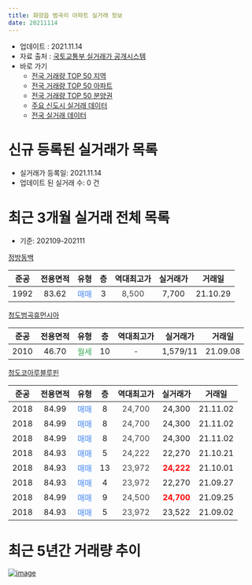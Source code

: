 ```yaml
---
title: 화양읍 범곡리 아파트 실거래 정보
date: 20211114
---
```


* 업데이트 : 2021.11.14
* 자료 출처 : [국토교통부 실거래가 공개시스템](http://rt.molit.go.kr)
* 바로 가기
    * [전국 거래량 TOP 50 지역](https://apt-info.github.io/apt-trade-info/tr)
    * [전국 거래량 TOP 50 아파트](https://apt-info.github.io/apt-trade-info/ta)
    * [전국 거래량 TOP 50 분양권](https://apt-info.github.io/apt-trade-info/tb)
    * [주요 신도시 실거래 데이터](https://apt-info.github.io/apt-trade-info/newtown)
    * [전국 실거래 데이터](https://apt-info.github.io/apt-trade-info/all)



<script async src="https://pagead2.googlesyndication.com/pagead/js/adsbygoogle.js"></script>
<!-- 기본광고 -->
<ins class="adsbygoogle"
     style="display:block"
     data-ad-client="ca-pub-1142216861245946"
     data-ad-slot="4805727019"
     data-ad-format="auto"
     data-full-width-responsive="true"></ins>
<script>
     (adsbygoogle = window.adsbygoogle || []).push({});
</script>


# 신규 등록된 실거래가 목록

* 실거래가 등록일: 2021.11.14
* 업데이트 된 실거래 수: 0 건




<script async src="https://pagead2.googlesyndication.com/pagead/js/adsbygoogle.js"></script>
<!-- 기본광고 -->
<ins class="adsbygoogle"
     style="display:block"
     data-ad-client="ca-pub-1142216861245946"
     data-ad-slot="4805727019"
     data-ad-format="auto"
     data-full-width-responsive="true"></ins>
<script>
     (adsbygoogle = window.adsbygoogle || []).push({});
</script>


# 최근 3개월 실거래 전체 목록
* 기준: 202109-202111


[정방동백](https://search.naver.com/search.naver?query=%EC%A0%95%EB%B0%A9%EB%8F%99%EB%B0%B1)

|준공|전용면적|유형|층|역대최고가|실거래가|거래일|
|:---:|:---:|:---:|:---:|:---:|:---:|:---:|
|1992|83.62|<span style="color:#4285F3">매매</span>|3|<span style="color:#444444">8,500</span>|7,700|21.10.29|

[청도범곡휴먼시아](https://search.naver.com/search.naver?query=%EC%B2%AD%EB%8F%84%EB%B2%94%EA%B3%A1%ED%9C%B4%EB%A8%BC%EC%8B%9C%EC%95%84)

|준공|전용면적|유형|층|역대최고가|실거래가|거래일|
|:---:|:---:|:---:|:---:|:---:|:---:|:---:|
|2010|46.70|<span style="color:#34A853">월세</span>|10|<span style="color:#444444">-</span>|1,579/11|21.09.08|

[청도코아루블루핀](https://search.naver.com/search.naver?query=%EC%B2%AD%EB%8F%84%EC%BD%94%EC%95%84%EB%A3%A8%EB%B8%94%EB%A3%A8%ED%95%80)

|준공|전용면적|유형|층|역대최고가|실거래가|거래일|
|:---:|:---:|:---:|:---:|:---:|:---:|:---:|
|2018|84.99|<span style="color:#4285F3">매매</span>|8|<span style="color:#444444">24,700</span>|24,300|21.11.02|
|2018|84.99|<span style="color:#4285F3">매매</span>|8|<span style="color:#444444">24,700</span>|24,300|21.11.02|
|2018|84.99|<span style="color:#4285F3">매매</span>|8|<span style="color:#444444">24,700</span>|24,300|21.11.02|
|2018|84.93|<span style="color:#4285F3">매매</span>|5|<span style="color:#444444">24,222</span>|22,270|21.10.21|
|2018|84.93|<span style="color:#4285F3">매매</span>|13|<span style="color:#444444">23,972</span>|<b><span style="color:#FF0000">24,222</span></b>|21.10.01|
|2018|84.93|<span style="color:#4285F3">매매</span>|4|<span style="color:#444444">23,972</span>|22,270|21.09.27|
|2018|84.99|<span style="color:#4285F3">매매</span>|9|<span style="color:#444444">24,500</span>|<b><span style="color:#FF0000">24,700</span></b>|21.09.25|
|2018|84.93|<span style="color:#4285F3">매매</span>|5|<span style="color:#444444">23,972</span>|23,522|21.09.02|



<script async src="https://pagead2.googlesyndication.com/pagead/js/adsbygoogle.js"></script>
<!-- 기본광고 -->
<ins class="adsbygoogle"
     style="display:block"
     data-ad-client="ca-pub-1142216861245946"
     data-ad-slot="4805727019"
     data-ad-format="auto"
     data-full-width-responsive="true"></ins>
<script>
     (adsbygoogle = window.adsbygoogle || []).push({});
</script>


# 최근 5년간 거래량 추이


<div style="width:100%;">
    <canvas id="deal_progress" height="200"></canvas>
</div>

<script>
new Chart(document.getElementById("deal_progress"), {
    type: 'line',
    data: {
        labels: ['16.02','16.03','16.04','16.06','16.07','16.08','16.10','16.11','16.12','17.01','17.02','17.03','17.04','17.05','17.06','17.08','17.09','17.10','18.01','18.02','18.03','18.04','18.05','18.06','18.07','18.08','18.09','18.10','18.11','18.12','19.01','19.02','19.03','19.04','19.05','19.06','19.07','19.08','19.09','19.10','19.11','19.12','20.01','20.02','20.03','20.05','20.06','20.07','20.08','20.09','20.10','20.11','20.12','21.01','21.02','21.03','21.04','21.05','21.06','21.07','21.08','21.09','21.10','21.11'],
        datasets: [{
            label: '매매/분양권',
            data: [2,0,1,1,0,0,2,2,1,2,2,2,1,2,0,2,2,1,1,1,1,0,3,2,1,3,5,5,3,1,1,3,0,0,1,3,2,1,1,2,3,1,2,3,2,1,2,1,4,4,2,1,3,2,9,5,4,9,2,10,2,3,3,3],
            borderColor: "rgba(66, 133, 243, 1)",
            backgroundColor: "rgba(66, 133, 243, 0.05)",
            borderWidth: 1,
            pointRadius: 0,
            fill: false,
            lineTension: 0
        },{
            label: '전/월세',
            data: [0,1,0,1,1,1,1,1,0,0,0,0,0,1,1,0,0,0,1,3,0,1,1,1,0,1,3,5,4,2,4,4,2,3,3,1,2,2,1,1,1,3,1,2,5,2,2,3,3,0,2,1,3,3,5,6,2,2,0,1,2,1,0,0],
            borderColor: "rgba(255, 90, 0, 1)",
            backgroundColor: "rgba(255, 90, 0, 0.05)",
            borderWidth: 1,
            pointRadius: 0,
            fill: false,
            lineTension: 0
        },{
            label: '합계',
            data: [2,1,1,2,1,1,3,3,1,2,2,2,1,3,1,2,2,1,2,4,1,1,4,3,1,4,8,10,7,3,5,7,2,3,4,4,4,3,2,3,4,4,3,5,7,3,4,4,7,4,4,2,6,5,14,11,6,11,2,11,4,4,3,3],
            borderColor: "rgba(0, 0, 0, 1)",
            backgroundColor: "rgba(0, 0, 0, 0.03)",
            borderWidth: 0.1,
            pointRadius: 0,
            fill: true,
            lineTension: 0
        }
        ]
    },
    options: {
        responsive: true,
        title: {
            display: false
        },
        tooltips: {
            mode: 'index',
            intersect: false
        },
        hover: {
            mode: 'nearest',
            intersect: true
        },
        scales: {
            xAxes: [{
                display: true,
                scaleLabel: {
                    display: true,
                    labelString: '년/월'
                }
            }],
            yAxes: [{
                display: true,
                ticks: {
                    suggestedMin: 0,
                },
                scaleLabel: {
                    display: true,
                    labelString: '실거래 수'
                }
            }]
        }
    }
});

</script>


[![image](https://apt-info.github.io/images/2020-01-03-apt-trade-info/1024x500.png)](https://play.google.com/store/apps/details?id=com.aptinfo.apttradeinfo)

